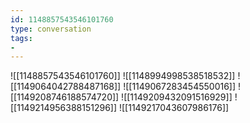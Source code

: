 ```yaml
---
id: 1148857543546101760
type: conversation
tags:
- 
---
```

![[1148857543546101760]]
![[1148994998538518532]]
![[1149064042788487168]]
![[1149067283454550016]]
![[1149208746188574720]]
![[1149209432091516929]]
![[1149214956388151296]]
![[1149217043607986176]]

